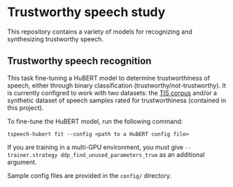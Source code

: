 # Trustworthy speech study

This repository contains a variety of models for recognizing and synthesizing trustworthy speech.

## Trustworthy speech recognition

This task fine-tuning a HuBERT model to determine trustworthiness of speech, either through binary classification (trustworthy/not-trustworthy). It is currently configred to work with two datasets: the [TIS corpus](https://osf.io/45d8j/) and/or a synthetic dataset of speech samples rated for trustworthiness (contained in this project).

To fine-tune the HuBERT model, run the following command:

```
tspeech-hubert fit --config <path to a HuBERT config file>
```

If you are training in a multi-GPU environment, you must give `--trainer.strategy ddp_find_unused_parameters_true` as an additional argument.

Sample config files are provided in the `config/` directory.